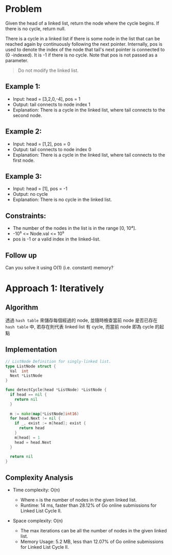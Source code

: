 # Problem

Given the head of a linked list, return the node where the cycle begins. If
there is no cycle, return null.

There is a cycle in a linked list if there is some node in the list that can
be reached again by continuously following the next pointer. Internally, pos is
used to denote the index of the node that tail's next pointer is connected to (0
-indexed). It is -1 if there is no cycle. Note that pos is not passed as a
parameter.

> Do not modify the linked list.


## Example 1:

- Input: head = [3,2,0,-4], pos = 1
- Output: tail connects to node index 1
- Explanation: There is a cycle in the linked list, where tail connects to the
second node.


## Example 2:

- Input: head = [1,2], pos = 0
- Output: tail connects to node index 0
- Explanation: There is a cycle in the linked list, where tail connects to the
first node.

## Example 3:

- Input: head = [1], pos = -1
- Output: no cycle
- Explanation: There is no cycle in the linked list.

## Constraints:

- The number of the nodes in the list is in the range [0, 10⁴].
- -10⁵ <= Node.val <= 10⁵
- pos is -1 or a valid index in the linked-list.

## Follow up

Can you solve it using O(1) (i.e. constant) memory?

# Approach 1: Iteratively

## Algorithm

透過 `hash table` 來儲存每個經過的 node, 並隨時檢查當前 node 是否已存在 `hash table` 中, 若存在則代表 linked list 有 cycle, 而當前 node 即為 cycle 的起點

## Implementation

```go
// ListNode Definition for singly-linked list.
type ListNode struct {
  Val  int
  Next *ListNode
}

func detectCycle(head *ListNode) *ListNode {
  if head == nil {
    return nil
  }
  
  m := make(map[*ListNode]int16)
  for head.Next != nil {
    if _, exist := m[head]; exist {
      return head
    }
    m[head] = 1
    head = head.Next
  }
  
  return nil
}
```

## Complexity Analysis

- Time complexity: O(n)
  - Where `n` is the number of nodes in the given linked list.
  - Runtime: 14 ms, faster than 28.12% of Go online submissions for Linked List Cycle II.

- Space complexity: O(n)
  - The max iterations can be all the number of nodes in the given linked list.
  - Memory Usage: 5.2 MB, less than 12.07% of Go online submissions for Linked List Cycle II.